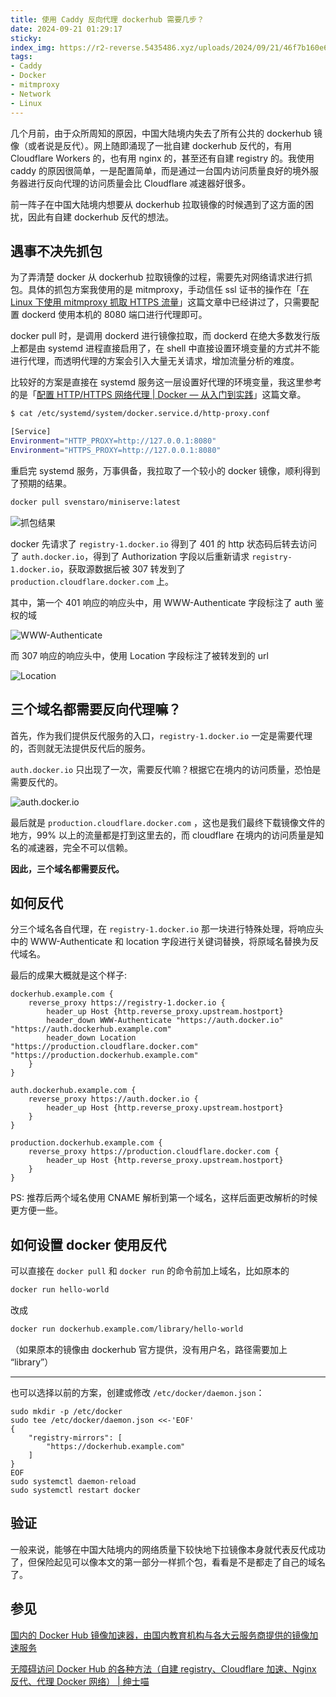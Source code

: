 ```yaml
---
title: 使用 Caddy 反向代理 dockerhub 需要几步？
date: 2024-09-21 01:29:17
sticky:
index_img: https://r2-reverse.5435486.xyz/uploads/2024/09/21/46f7b160e6e56.webp
tags:
- Caddy
- Docker
- mitmproxy
- Network
- Linux
---
```


几个月前，由于众所周知的原因，中国大陆境内失去了所有公共的 dockerhub 镜像（或者说是反代）。网上随即涌现了一批自建 dockerhub 反代的，有用 Cloudflare Workers 的，也有用 nginx 的，甚至还有自建 registry 的。我使用 caddy 的原因很简单，一是配置简单，而是通过一台国内访问质量良好的境外服务器进行反向代理的访问质量会比 Cloudflare 减速器好很多。

前一阵子在中国大陆境内想要从 dockerhub 拉取镜像的时候遇到了这方面的困扰，因此有自建 dockerhub 反代的想法。

## 遇事不决先抓包

为了弄清楚 docker 从 dockerhub 拉取镜像的过程，需要先对网络请求进行抓包。具体的抓包方案我使用的是 mitmproxy，手动信任 ssl 证书的操作在「[在 Linux 下使用 mitmproxy 抓取 HTTPS 流量](/2024/02/29/capture-https-traffic-on-linux-with-mitmproxy/)」这篇文章中已经讲过了，只需要配置 dockerd 使用本机的 8080 端口进行代理即可。

docker pull 时，是调用 dockerd 进行镜像拉取，而 dockerd 在绝大多数发行版上都是由 systemd 进程直接启用了，在 shell 中直接设置环境变量的方式并不能进行代理，而透明代理的方案会引入大量无关请求，增加流量分析的难度。

比较好的方案是直接在 systemd 服务这一层设置好代理的环境变量，我这里参考的是「[配置 HTTP/HTTPS 网络代理 | Docker — 从入门到实践](https://yeasy.gitbook.io/docker_practice/advanced_network/http_https_proxy)」这篇文章。

```bash
$ cat /etc/systemd/system/docker.service.d/http-proxy.conf 

[Service]
Environment="HTTP_PROXY=http://127.0.0.1:8080"
Environment="HTTPS_PROXY=http://127.0.0.1:8080"
```

重启完 systemd 服务，万事俱备，我拉取了一个较小的 docker 镜像，顺利得到了预期的结果。

```bash
docker pull svenstaro/miniserve:latest
```

![抓包结果](https://r2-reverse.5435486.xyz/uploads/2024/09/21/acbee0959be78.webp)

docker 先请求了 `registry-1.docker.io` 得到了 401 的 http 状态码后转去访问了 `auth.docker.io`，得到了 Authorization 字段以后重新请求 `registry-1.docker.io`，获取源数据后被 307 转发到了 `production.cloudflare.docker.com` 上。

其中，第一个 401 响应的响应头中，用 WWW-Authenticate 字段标注了 auth 鉴权的域

![WWW-Authenticate](https://r2-reverse.5435486.xyz/uploads/2024/09/21/e905c55e76a25.webp)

而 307 响应的响应头中，使用 Location 字段标注了被转发到的 url

![Location](https://r2-reverse.5435486.xyz/uploads/2024/09/21/6a2e0bf6a8284.webp)

## 三个域名都需要反向代理嘛？

首先，作为我们提供反代服务的入口，`registry-1.docker.io` 一定是需要代理的，否则就无法提供反代后的服务。

`auth.docker.io` 只出现了一次，需要反代嘛？根据它在境内的访问质量，恐怕是需要反代的。

![auth.docker.io](https://r2-reverse.5435486.xyz/uploads/2024/09/21/4a70c8cac6a4c.webp)

最后就是 `production.cloudflare.docker.com` ，这也是我们最终下载镜像文件的地方，99% 以上的流量都是打到这里去的，而 cloudflare 在境内的访问质量是知名的减速器，完全不可以信赖。

**因此，三个域名都需要反代。**

## 如何反代

分三个域名各自代理，在 `registry-1.docker.io` 那一块进行特殊处理，将响应头中的 WWW-Authenticate 和 location 字段进行关键词替换，将原域名替换为反代域名。

最后的成果大概就是这个样子:

```caddyfile
dockerhub.example.com {
	reverse_proxy https://registry-1.docker.io {
		header_up Host {http.reverse_proxy.upstream.hostport}
		header_down WWW-Authenticate "https://auth.docker.io" "https://auth.dockerhub.example.com"
		header_down Location "https://production.cloudflare.docker.com" "https://production.dockerhub.example.com"
	}
}

auth.dockerhub.example.com {
	reverse_proxy https://auth.docker.io {
		header_up Host {http.reverse_proxy.upstream.hostport}
	}
}

production.dockerhub.example.com {
	reverse_proxy https://production.cloudflare.docker.com {
		header_up Host {http.reverse_proxy.upstream.hostport}
	}
}
```

PS: 推荐后两个域名使用 CNAME 解析到第一个域名，这样后面更改解析的时候更方便一些。

## 如何设置 docker 使用反代

可以直接在 `docker pull` 和 `docker run` 的命令前加上域名，比如原本的

```bash
docker run hello-world
```

改成

```bash
docker run dockerhub.example.com/library/hello-world
```

（如果原本的镜像由 dockerhub 官方提供，没有用户名，路径需要加上 “library”）

***

也可以选择以前的方案，创建或修改 `/etc/docker/daemon.json`：

```
sudo mkdir -p /etc/docker
sudo tee /etc/docker/daemon.json <<-'EOF'
{
    "registry-mirrors": [
        "https://dockerhub.example.com"
    ]
}
EOF
sudo systemctl daemon-reload
sudo systemctl restart docker
```

## 验证

一般来说，能够在中国大陆境内的网络质量下较快地下拉镜像本身就代表反代成功了，但保险起见可以像本文的第一部分一样抓个包，看看是不是都走了自己的域名了。

## 参见

[国内的 Docker Hub 镜像加速器，由国内教育机构与各大云服务商提供的镜像加速服务](https://gist.github.com/y0ngb1n/7e8f16af3242c7815e7ca2f0833d3ea6)

[无障碍访问 Docker Hub 的各种方法（自建 registry、Cloudflare 加速、Nginx 反代、代理 Docker 网络） | 绅士喵](https://blog.hentioe.dev/posts/unhindered-accesss-dockerhub.html)
